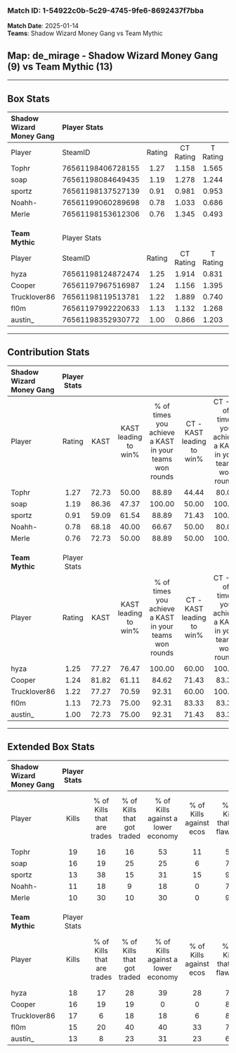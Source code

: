### Match ID: 1-54922c0b-5c29-4745-9fe6-8692437f7bba  
**Match Date**: 2025-01-14  
**Teams**: Shadow Wizard Money Gang vs Team Mythic  

## **Map**: de_mirage - Shadow Wizard Money Gang (9) vs Team Mythic (13)  
---  

## Box Stats  

| **Shadow Wizard Money Gang** | Player Stats      |        |           |          |       |      |       |         |        |      |     |
| :- | :- | :-: | :-: | :-: | :-: | :-: | :-: | :-: | :-: | :-: | :-: |
| Player                       | SteamID           | Rating | CT Rating | T Rating | KAST  | ADR  | Kills | Assists | Deaths | K/D  | HS% |
| Tophr                        | 76561198406728155 |  1.27  |   1.158   |  1.565   | 72.73 | 86.9 |  19   |    3    |   15   | 1.27 | 42  |
| soap                         | 76561198084649435 |  1.19  |   1.278   |  1.244   | 86.36 | 76.1 |  16   |    3    |   16   | 1.00 | 56  |
| sportz                       | 76561198137527139 |  0.91  |   0.981   |  0.953   | 59.09 | 74.2 |  13   |    2    |   14   | 0.93 | 53  |
| Noahh-                       | 76561199060289698 |  0.78  |   1.033   |  0.686   | 68.18 | 57.9 |  11   |    3    |   17   | 0.65 | 63  |
| Merle                        | 76561198153612306 |  0.76  |   1.345   |  0.493   | 72.73 | 51.0 |  10   |    6    |   17   | 0.59 | 40  |
|                              |                   |        |           |          |       |      |       |         |        |      |     |
|                              |                   |        |           |          |       |      |       |         |        |      |     |
|                              |                   |        |           |          |       |      |       |         |        |      |     |
| **Team Mythic**              | Player Stats      |        |           |          |       |      |       |         |        |      |     |
| Player                       | SteamID           | Rating | CT Rating | T Rating | KAST  | ADR  | Kills | Assists | Deaths | K/D  | HS% |
| hyza                         | 76561198124872474 |  1.25  |   1.914   |  0.831   | 77.27 | 76.2 |  18   |    3    |   14   | 1.29 | 72  |
| Cooper                       | 76561197967516987 |  1.24  |   1.156   |  1.395   | 81.82 | 86.0 |  16   |    3    |   14   | 1.14 | 25  |
| Trucklover86                 | 76561198119513781 |  1.22  |   1.889   |  0.740   | 77.27 | 70.6 |  17   |    4    |   13   | 1.31 | 70  |
| fl0m                         | 76561197992220633 |  1.13  |   1.132   |  1.268   | 72.73 | 85.7 |  15   |    9    |   15   | 1.00 | 46  |
| austin_                      | 76561198352930772 |  1.00  |   0.866   |  1.203   | 72.73 | 63.4 |  13   |    2    |   13   | 1.00 | 46  |
---  

## Contribution Stats  

| **Shadow Wizard Money Gang** | Player Stats |       |                      |                                                        |                           |                                                             |                          |                                                            |
| :- | :-: | :-: | :-: | :-: | :-: | :-: | :-: | :-: |
| Player                       |    Rating    | KAST  | KAST leading to win% | % of times you achieve a KAST in your teams won rounds | CT - KAST leading to win% | CT - % of times you achieve a KAST in your teams won rounds | T - KAST leading to win% | T - % of times you achieve a KAST in your teams won rounds |
| Tophr                        |     1.27     | 72.73 |        50.00         |                         88.89                          |           44.44           |                            80.00                            |          57.14           |                           100.00                           |
| soap                         |     1.19     | 86.36 |        47.37         |                         100.00                         |           50.00           |                           100.00                            |          44.44           |                           100.00                           |
| sportz                       |     0.91     | 59.09 |        61.54         |                         88.89                          |           71.43           |                           100.00                            |          50.00           |                           75.00                            |
| Noahh-                       |     0.78     | 68.18 |        40.00         |                         66.67                          |           50.00           |                            80.00                            |          28.57           |                           50.00                            |
| Merle                        |     0.76     | 72.73 |        50.00         |                         88.89                          |           50.00           |                           100.00                            |          50.00           |                           75.00                            |
|                              |              |       |                      |                                                        |                           |                                                             |                          |                                                            |
|                              |              |       |                      |                                                        |                           |                                                             |                          |                                                            |
|                              |              |       |                      |                                                        |                           |                                                             |                          |                                                            |
| **Team Mythic**              | Player Stats |       |                      |                                                        |                           |                                                             |                          |                                                            |
| Player                       |    Rating    | KAST  | KAST leading to win% | % of times you achieve a KAST in your teams won rounds | CT - KAST leading to win% | CT - % of times you achieve a KAST in your teams won rounds | T - KAST leading to win% | T - % of times you achieve a KAST in your teams won rounds |
| hyza                         |     1.25     | 77.27 |        76.47         |                         100.00                         |           60.00           |                           100.00                            |          100.00          |                           100.00                           |
| Cooper                       |     1.24     | 81.82 |        61.11         |                         84.62                          |           71.43           |                            83.33                            |          54.55           |                           85.71                            |
| Trucklover86                 |     1.22     | 77.27 |        70.59         |                         92.31                          |           60.00           |                           100.00                            |          85.71           |                           85.71                            |
| fl0m                         |     1.13     | 72.73 |        75.00         |                         92.31                          |           83.33           |                            83.33                            |          70.00           |                           100.00                           |
| austin_                      |     1.00     | 72.73 |        75.00         |                         92.31                          |           71.43           |                            83.33                            |          77.78           |                           100.00                           |
---  

## Extended Box Stats  

| **Shadow Wizard Money Gang** | Player Stats |                            |                            |                                    |                         |                              |                                 |        |                             |                                     |                          |                               |                            |
| :- | :-: | :-: | :-: | :-: | :-: | :-: | :-: | :-: | :-: | :-: | :-: | :-: | :-: |
| Player                       |    Kills     | % of Kills that are trades | % of Kills that got traded | % of Kills against a lower economy | % of Kills against ecos | % of Kills that are flawless | % of Kills that are close duels | Deaths | % of Deaths that get traded | % of Deaths against a lower economy | % of Deaths against ecos | % of Deaths that are flawless | % of Deaths that are close |
| Tophr                        |      19      |             16             |             16             |                 53                 |           11            |              53              |                5                |   15   |             20              |                 20                  |            0             |              93               |             0              |
| soap                         |      16      |             19             |             25             |                 25                 |            6            |              75              |                6                |   16   |             19              |                 25                  |            6             |              88               |             0              |
| sportz                       |      13      |             38             |             15             |                 31                 |           15            |              92              |                0                |   14   |             14              |                 14                  |            0             |              64               |             7              |
| Noahh-                       |      11      |             18             |             9              |                 18                 |            0            |              73              |                9                |   17   |             24              |                 29                  |            6             |              71               |             6              |
| Merle                        |      10      |             30             |             10             |                 30                 |            0            |              90              |               10                |   17   |             47              |                 24                  |            6             |              59               |             12             |
|                              |              |                            |                            |                                    |                         |                              |                                 |        |                             |                                     |                          |                               |                            |
|                              |              |                            |                            |                                    |                         |                              |                                 |        |                             |                                     |                          |                               |                            |
|                              |              |                            |                            |                                    |                         |                              |                                 |        |                             |                                     |                          |                               |                            |
| **Team Mythic**              | Player Stats |                            |                            |                                    |                         |                              |                                 |        |                             |                                     |                          |                               |                            |
| Player                       |    Kills     | % of Kills that are trades | % of Kills that got traded | % of Kills against a lower economy | % of Kills against ecos | % of Kills that are flawless | % of Kills that are close duels | Deaths | % of Deaths that get traded | % of Deaths against a lower economy | % of Deaths against ecos | % of Deaths that are flawless | % of Deaths that are close |
| hyza                         |      18      |             17             |             28             |                 39                 |           28            |              72              |                6                |   14   |             21              |                 14                  |            7             |              93               |             0              |
| Cooper                       |      16      |             19             |             19             |                 0                  |            0            |              81              |                0                |   14   |             14              |                 21                  |            14            |              86               |             7              |
| Trucklover86                 |      17      |             6              |             18             |                 18                 |            6            |              82              |               12                |   13   |              8              |                 15                  |            8             |              92               |             8              |
| fl0m                         |      15      |             20             |             40             |                 40                 |           33            |              73              |                7                |   15   |             20              |                 13                  |            0             |              47               |             7              |
| austin_                      |      13      |             8              |             23             |                 31                 |           23            |              69              |                0                |   13   |             15              |                  0                  |            0             |              62               |             8              |
